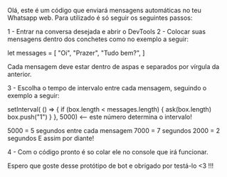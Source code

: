 Olá, este é um código que enviará mensagens automáticas no teu Whatsapp web. Para utilizado é só seguir os seguintes passos:

1 - Entrar na conversa desejada e abrir o DevTools
2 - Colocar suas mensagens dentro dos conchetes como no exemplo a seguir:

let messages = [
    "Oi", "Prazer", "Tudo bem?",
]

Cada mensagem deve estar dentro de aspas e separados por vírgula da anterior.


3 - Escolha o tempo de intervalo entre cada mensagem, seguindo o exemplo a seguir:

setInterval(
    () => {
        if (box.length < messages.length) {
            ask(box.length)
            box.push("1")
        }
    }, 5000) <-- este número determina o intervalo!

5000 = 5 segundos entre cada mensagem
7000 = 7 segundos
2000 = 2 segundos
E assim por diante!


4 - Com o código pronto é so colar ele no console que irá funcionar.

Espero que goste desse protótipo de bot e obrigado por testá-lo <3 !!!